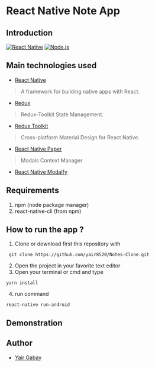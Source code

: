 # React Native Note App

## Introduction
[![React Native](https://img.shields.io/badge/React%20Native-0.70-blue.svg?style=rounded-square)](https://facebook.github.io/react-native/)
[![Node.js](https://img.shields.io/badge/Node.js-v.10.16-green.svg?style=rounded-square)](https://nodejs.org/)

## Main technologies used

- [React Native](https://github.com/facebook/react-native)

> A framework for building native apps with React.
- [Redux](http://redux.js.org/)

> Redux-Toolkit State Management.
- [Redux Toolkit](https://github.com/reduxjs/redux-toolkit)

> Cross-platform Material Design for React Native.
- [React Native Paper](https://github.com/callstack/react-native-paper)

> Modals Context Manager
- [React Native Modalfy](https://github.com/colorfy-software/react-native-modalfy)

## Requirements
1. npm (node package manager)
2. react-native-cli (from npm)

## How to run the app ?
1. Clone or download first this repository with 
```
 git clone https://github.com/yair8520/Notes-Clone.git
```
2. Open the project in your favorite text editor
3. Open your terminal or cmd and type
```
yarn install
```
4. run command
```
react-native run-android
```

## Demonstration


## Author
* [Yair Gabay](https://github.com/Yair8520)
